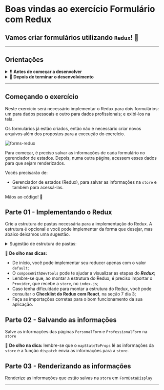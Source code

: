 # Boas vindas ao exercício Formulário com Redux

## Vamos criar formulários utilizando `Redux`! 🚀

---

## Orientações

<details>
  <summary><strong>‼️ Antes de começar a desenvolver</strong></summary><br/>
- Crie um fork desse projeto, para isso siga esse [tutorial de como realizar um fork](https://guides.github.com/activities/forking/).
- Após fazer o fork, clone o repositório criado para o seu computador.
- Rode o comando `npm install`.
- Vá para a branch `main` do seu projeto e execute o comando `git branch` ou `git branch -a`.
- O exercício deverá ser feito na branch `main`.

</details>

<details>
  <summary><strong>🤝 Depois de terminar o desenvolvimento</strong></summary><br/>

Após a solução dos exercícios, abra um PR no seu repositório forkado e, se quiser, mergeie para a `main`. Sinta-se à vontade!

**Atenção!**: Ao criar o PR,  você irá se deparar com essa tela:

![PR do exercício](images/examplepr.png)

É necessário realizar uma mudança. Para isso, clique no _base repository_ como na imagem abaixo:

![Mudando a base do repositório](images/change-base.png)

Mude para o seu repositório. Seu nome estará na frente do nome dele, por exemplo: `antonio/TicTacToe`. Depois desse passo a página deve ficar assim:

![Após mudança](images/after-change.png)

Agora, basta criar o PULL REQUEST clicando no botão `Create Pull Request`.

> 💡 Realize esse processo para cada PR que abrir.

</details>

---

## Começando o exercício

Neste exercício será necessário implementar o Redux para dois formulários: um para dados pessoais e outro para dados profissionais; e exibi-los na tela.

Os formulários já estão criados, então não é necessário criar novos arquivos além dos propostos para a execução do exercício.

![forms-redux](form-redux.gif)

Para começar, é preciso salvar as informações de cada formulário no gerenciador de estados. Depois, numa outra página, acessem esses dados para que sejam renderizados.

Vocês precisarão de:

- Gerenciador de estados (Redux), para salvar as informações na `store` e também para acessá-las.

Mãos ao código! 💪

## Parte 01 - Implementando o Redux

Crie a estrutura de pastas necessária para a implementação do Redux. A estrutura é opcional e você pode implementar da forma que desejar, mas abaixo deixamos uma sugestão.

<details>
  <summary>
    Sugestão de estrutura de pastas:
  </summary>

- Crie a pasta `src/redux` para agrupar todos os arquivos relacionados ao Redux;
- Crie a pasta `src/redux/actions/` para armazenar as `actions` do projeto;
- Crie a pasta `src/redux/reducers` para armazenar os `reducers` do projeto;
- Crie o arquivo `src/redux/index.js`, que será o arquivo responsável por criar e exportar a `store` da aplicação.
- Implemente o `reducer`.
- Implemente a `store`.
- Implemente as `actions`.

</details>

👀 **De olho nas dicas:**

- De início, você pode implementar seu reducer apenas com o valor `default`;
- O `composeWithDevTools` pode te ajudar a visualizar as etapas do **_Redux_**;
- Lembre-se que, ao montar a estrutura do Redux, é preciso importar o `Provider`, que recebe a `store`, no `index.js`;
- Caso tenha dificuldade para montar a estrutura do Redux, você pode consultar o **Checklist do Redux com React**, na seção 7 dia 3;
- Faça as importações corretas para o bom funcionamento da sua aplicação.

## Parte 02 - Salvando as informações

Salve as informações das páginas `PersonalForm` e `ProfessionalForm` na `store`

👀 **De olho na dica:**  lembre-se que o `mapStateToProps` lê as informações da `store` e a função `dispatch` envia as informações para a `store`.

## Parte 03 - Renderizando as informações

Renderize as informações que estão salvas na `store` em `FormDataDisplay`

---
